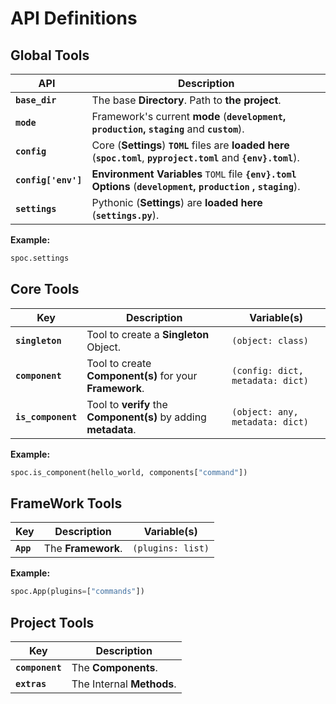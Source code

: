 # API **Definitions**

## **Global** Tools

| <div style="width: 100px;">API</div> | <div>Description</div>                                                                                                 |
| ------------------------------------ | ---------------------------------------------------------------------------------------------------------------------- |
| **`base_dir`**                       | The base **Directory**. Path to **the project**.                                                                       |
| **`mode`**                           | Framework's current **mode** (**`development`, `production`, `staging`** and **`custom`**).                            |
| **`config`**                         | Core (**Settings**) **`TOML`** files are **loaded here** (**`spoc.toml`**, **`pyproject.toml`** and **`{env}.toml`**). |
| **`config['env']`**                  | **Environment Variables** `TOML` file **`{env}.toml`** **Options** (**`development`, `production` , `staging`**).      |
| **`settings`**                       | Pythonic (**Settings**) are **loaded here** (**`settings.py`**).                                                       |

**Example:**

```python
spoc.settings
```

## **Core** Tools

| Key                | Description                                                     | Variable(s)                      |
| ------------------ | --------------------------------------------------------------- | -------------------------------- |
| **`singleton`**    | Tool to create a **Singleton** Object.                          | `(object: class)`                |
| **`component`**    | Tool to create **Component(s)** for your **Framework**.         | `(config: dict, metadata: dict)` |
| **`is_component`** | Tool to **verify** the **Component(s)** by adding **metadata**. | `(object: any, metadata: dict)`  |

**Example:**

```python
spoc.is_component(hello_world, components["command"])
```

## **FrameWork** Tools

| Key       | Description        | Variable(s)       |
| --------- | ------------------ | ----------------- |
| **`App`** | The **Framework**. | `(plugins: list)` |

**Example:**

```python
spoc.App(plugins=["commands"])
```

## **Project** Tools

| Key             | Description               |
| --------------- | ------------------------- |
| **`component`** | The **Components**.       |
| **`extras`**    | The Internal **Methods**. |
